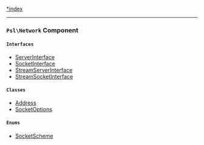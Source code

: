 <!--
    This markdown file was generated using `docs/documenter.php`.

    Any edits to it will likely be lost.
-->

[*index](./../README.md)

---

### `Psl\Network` Component

#### `Interfaces`

- [ServerInterface](./../../src/Psl/Network/ServerInterface.php#L12)
- [SocketInterface](./../../src/Psl/Network/SocketInterface.php#L15)
- [StreamServerInterface](./../../src/Psl/Network/StreamServerInterface.php#L14)
- [StreamSocketInterface](./../../src/Psl/Network/StreamSocketInterface.php#L17)

#### `Classes`

- [Address](./../../src/Psl/Network/Address.php#L7)
- [SocketOptions](./../../src/Psl/Network/SocketOptions.php#L7)

#### `Enums`

- [SocketScheme](./../../src/Psl/Network/SocketScheme.php#L10)


